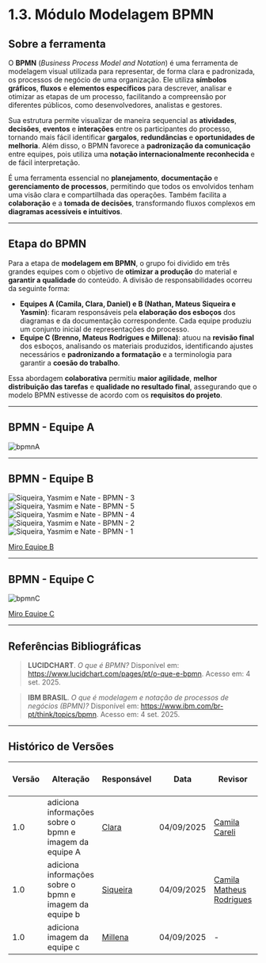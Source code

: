 # 1.3. Módulo Modelagem BPMN

## Sobre a ferramenta

O **BPMN** (*Business Process Model and Notation*) é uma ferramenta de modelagem visual utilizada para representar, de forma clara e padronizada, os processos de negócio de uma organização. Ele utiliza **símbolos gráficos**, **fluxos** e **elementos específicos** para descrever, analisar e otimizar as etapas de um processo, facilitando a compreensão por diferentes públicos, como desenvolvedores, analistas e gestores.

Sua estrutura permite visualizar de maneira sequencial as **atividades**, **decisões**, **eventos** e **interações** entre os participantes do processo, tornando mais fácil identificar **gargalos**, **redundâncias** e **oportunidades de melhoria**. Além disso, o BPMN favorece a **padronização da comunicação** entre equipes, pois utiliza uma **notação internacionalmente reconhecida** e de fácil interpretação.

É uma ferramenta essencial no **planejamento**, **documentação** e **gerenciamento de processos**, permitindo que todos os envolvidos tenham uma visão clara e compartilhada das operações. Também facilita a **colaboração** e a **tomada de decisões**, transformando fluxos complexos em **diagramas acessíveis e intuitivos**.

---

## Etapa do BPMN

Para a etapa de **modelagem em BPMN**, o grupo foi dividido em três grandes equipes com o objetivo de **otimizar a produção** do material e **garantir a qualidade** do conteúdo. A divisão de responsabilidades ocorreu da seguinte forma:

- **Equipes A (Camila, Clara, Daniel) e B (Nathan, Mateus Siqueira e Yasmin)**: ficaram responsáveis pela **elaboração dos esboços** dos diagramas e da documentação correspondente. Cada equipe produziu um conjunto inicial de representações do processo.
- **Equipe C (Brenno, Mateus Rodrigues e Millena)**: atuou na **revisão final** dos esboços, analisando os materiais produzidos, identificando ajustes necessários e **padronizando a formatação** e a terminologia para garantir a **coesão do trabalho**.

Essa abordagem **colaborativa** permitiu **maior agilidade**, **melhor distribuição das tarefas** e **qualidade no resultado final**, assegurando que o modelo BPMN estivesse de acordo com os **requisitos do projeto**.

---

## BPMN - Equipe A 
![bpmnA](https://github.com/user-attachments/assets/a1027c55-7f1e-40b4-89ce-077e883b95d4)

---

## BPMN - Equipe B
![Siqueira, Yasmim e Nate - BPMN - 3](https://github.com/user-attachments/assets/f13b5192-4c7e-4f43-81a6-b0566424c9e1)
![Siqueira, Yasmim e Nate - BPMN - 5](https://github.com/user-attachments/assets/6f492b74-5d82-488c-82a1-e888a934cc59)
![Siqueira, Yasmim e Nate - BPMN - 4](https://github.com/user-attachments/assets/d4ebb1ee-8434-4b83-bfc1-83c284003f6e)
![Siqueira, Yasmim e Nate - BPMN - 2](https://github.com/user-attachments/assets/be63eba6-77a0-4cdb-a5b7-0cffec018ace)
![Siqueira, Yasmim e Nate - BPMN - 1 ](https://github.com/user-attachments/assets/29d54421-3c9b-4be1-848f-8504164a0f4e)

[Miro Equipe B](https://miro.com/app/board/uXjVJM1_lo8=/)

---

## BPMN - Equipe C

![bpmnC](https://github-production-user-asset-6210df.s3.amazonaws.com/60625345/485942393-505f0681-2ceb-4f2a-b127-866e5dbef741.png?X-Amz-Algorithm=AWS4-HMAC-SHA256&X-Amz-Credential=AKIAVCODYLSA53PQK4ZA%2F20250905%2Fus-east-1%2Fs3%2Faws4_request&X-Amz-Date=20250905T034843Z&X-Amz-Expires=300&X-Amz-Signature=fff817bc7fe233d531b7de6b6082b1dd1e1193ec05fbe74c4b94a0cecde4b7a5&X-Amz-SignedHeaders=host)

[Miro Equipe C](https://miro.com/app/board/uXjVJNoibQE=/?moveToWidget=3458764639416326386&cot=14)

---

## Referências Bibliográficas

> **LUCIDCHART**. *O que é BPMN?* Disponível em: <https://www.lucidchart.com/pages/pt/o-que-e-bpmn>. Acesso em: 4 set. 2025.  

> **IBM BRASIL**. *O que é modelagem e notação de processos de negócios (BPMN)?* Disponível em: <https://www.ibm.com/br-pt/think/topics/bpmn>. Acesso em: 4 set. 2025.

---
## Histórico de Versões

| Versão | Alteração | Responsável | Data | Revisor |  Detalhes da Revisão | Data da Revisão |
|--------|-----------|-------------|------|---------|----------------------|-----------------|
| 1.0 | adiciona informações sobre o bpmn e imagem da equipe A | [Clara](https://github.com/alvezclari) | 04/09/2025 | [Camila Careli](https://github.com/camilascareli) | Incluir da referência da imagem da Equipe A | 04/09/2025 |
| 1.0 | adiciona informações sobre o bpmn e imagem da equipe b | [Siqueira](https://github.com/siqueira-prog) | 04/09/2025 | [Camila Matheus Rodrigues]([https://github.com/camilascareli](https://github.com/mrodrigues14)) | Incluir da referência da imagem da Equipe A | 04/09/2025 |
| 1.0 | adiciona imagem da equipe c | [Millena](https://github.com/MillenaQueiroz) | 04/09/2025 | - | - | 04/09/2025 |
